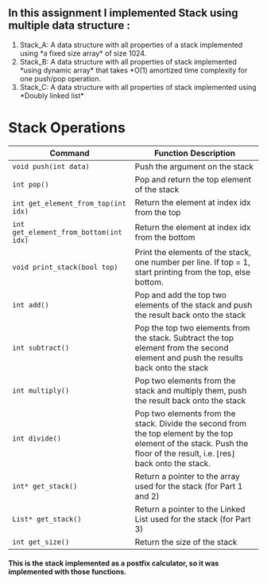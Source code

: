 ## In this assignment I implemented Stack using multiple data structure :
<ol>
   <li>Stack_A: A data structure with all properties of a stack implemented using *a fixed size array* of size 1024.</li>
    <li>Stack_B: A data structure with all properties of stack implemented *using dynamic array* that takes *O(1) amortized time complexity for one push/pop operation. </li>
  <li> Stack_C: A data structure with all properties of stack implemented using *Doubly linked list*</li>
</ol>

# Stack Operations
| Command                     | Function Description                                             |
| --------------------------- | ----------------------------------------------------------------- |
| `void push(int data)`       | Push the argument on the stack                                   |
| `int pop()`                 | Pop and return the top element of the stack                      |
| `int get_element_from_top(int idx)`    | Return the element at index idx from the top            |
| `int get_element_from_bottom(int idx)` | Return the element at index idx from the bottom         |
| `void print_stack(bool top)` | Print the elements of the stack, one number per line. If top = 1, start printing from the top, else bottom. |
| `int add()`                 | Pop and add the top two elements of the stack and push the result back onto the stack |
| `int subtract()`            | Pop the top two elements from the stack. Subtract the top element from the second element and push the results back onto the stack |
| `int multiply()`            | Pop two elements from the stack and multiply them, push the result back onto the stack |
| `int divide()`              | Pop two elements from the stack. Divide the second from the top element by the top element of the stack. Push the floor of the result, i.e. ⌊res⌋ back onto the stack. |
| `int* get_stack()`          | Return a pointer to the array used for the stack (for Part 1 and 2) |
| `List* get_stack()`         | Return a pointer to the Linked List used for the stack (for Part 3) |
| `int get_size()`            | Return the size of the stack                                      |

#### This is the stack implemented as a postfix calculator, so it was implemented with those functions.
